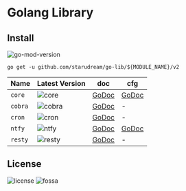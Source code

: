 # Golang Library

## Install

![go-mod-version](https://img.shields.io/github/go-mod/go-version/starudream/go-lib?style=for-the-badge&logo=Go&label=go%20min%20version)

```shell
go get -u github.com/starudream/go-lib/${MODULE_NAME}/v2
```

| Name    | Latest Version                                                                                                             | doc                                                               | cfg                                                                                   |
|---------|----------------------------------------------------------------------------------------------------------------------------|-------------------------------------------------------------------|---------------------------------------------------------------------------------------|
| `core`  | ![core](https://img.shields.io/github/v/tag/starudream/go-lib?filter=core%2F*&style=for-the-badge&logo=go&label=version)   | [GoDoc](https://pkg.go.dev/github.com/starudream/go-lib/core/v2)  | [GoDoc](https://pkg.go.dev/github.com/starudream/go-lib/core/v2/config/global#Config) |
| `cobra` | ![cobra](https://img.shields.io/github/v/tag/starudream/go-lib?filter=cobra%2F*&style=for-the-badge&logo=go&label=version) | [GoDoc](https://pkg.go.dev/github.com/starudream/go-lib/cobra/v2) | -                                                                                     |
| `cron`  | ![cron](https://img.shields.io/github/v/tag/starudream/go-lib?filter=cron%2F*&style=for-the-badge&logo=go&label=version)   | [GoDoc](https://pkg.go.dev/github.com/starudream/go-lib/cron/v2)  | -                                                                                     |
| `ntfy`  | ![ntfy](https://img.shields.io/github/v/tag/starudream/go-lib?filter=ntfy%2F*&style=for-the-badge&logo=go&label=version)   | [GoDoc](https://pkg.go.dev/github.com/starudream/go-lib/ntfy/v2)  | [GoDoc](https://pkg.go.dev/github.com/starudream/go-lib/ntfy/v2#Config)               |
| `resty` | ![resty](https://img.shields.io/github/v/tag/starudream/go-lib?filter=resty%2F*&style=for-the-badge&logo=go&label=version) | [GoDoc](https://pkg.go.dev/github.com/starudream/go-lib/resty/v2) | -                                                                                     |

## License

![license](https://img.shields.io/github/license/starudream/go-lib)
![fossa](https://app.fossa.com/api/projects/git%2Bgithub.com%2Fstarudream%2Fgo-lib.svg?type=shield&issueType=license)
